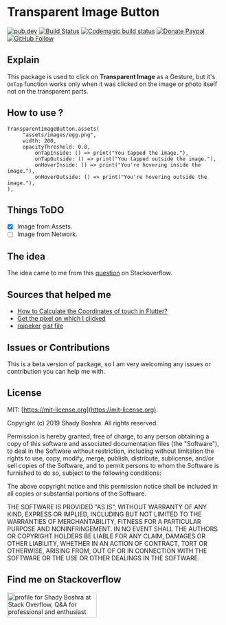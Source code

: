 # Transparent Image Button  

[![pub.dev](https://img.shields.io/pub/v/transparent_image_button.svg)](https://pub.dev/packages/transparent_image_button)  [![Build Status](https://travis-ci.com/ShadyBoshra2012/flutter_transparent_image_button.svg?branch=master)](https://travis-ci.com/ShadyBoshra2012/flutter_transparent_image_button) [![Codemagic build status](https://api.codemagic.io/apps/5d4afeeb36524a00189ef782/5d4afeeb36524a00189ef781/status_badge.svg)](https://codemagic.io/apps/5d4afeeb36524a00189ef782/5d4afeeb36524a00189ef781/latest_build) [![Donate Paypal](https://img.shields.io/badge/Donate-PayPal-green.svg)](https://paypal.me/ShadyBoshra2012) [![GitHub Follow](https://img.shields.io/github/followers/ShadyBoshra2012.svg?style=social&label=Follow)](https://github.com/ShadyBoshra2012)

## Explain  
  
This package is used to click on **Transparent Image** as a Gesture, but it's `OnTap` function works only when it was clicked on the image or photo itself not on the transparent parts.  
  
## How to use ?  
  
```
TransparentImageButton.assets(  
	 "assets/images/egg.png", 
	 width: 200, 
	 opacityThreshold: 0.8,
         onTapInside: () => print("You tapped the image."),
         onTapOutside: () => print("You tapped outside the image."),
         onHoverInside: () => print("You're hovering inside the image."),
         onHoverOutside: () => print("You're hovering outside the image."),
),
```

## Things ToDO

- [x]  Image from Assets.
- [ ]  Image from Network.

## The idea  
  The idea came to me from this [question](https://stackoverflow.com/questions/57374066/button-with-image-with-transparent-background) on Stackoverflow.  
  
## Sources that helped me  
  - [How to Calculate the Coordinates of touch in Flutter?](https://stackoverflow.com/questions/46560982/how-to-calculate-the-coordinates-of-touch-in-flutter)  
- [Get the pixel on which I clicked](https://stackoverflow.com/questions/56478321/get-the-pixel-on-which-i-clicked/56488053#56488053)  
- [roipeker](https://gist.github.com/roipeker) [gist file](https://gist.github.com/roipeker/9315aa25301f5c0362caaebd15876c2f)

## Issues or Contributions

This is a beta version of package, so I am very welcoming any issues or contribution you can help me with.

## License

MIT: [https://mit-license.org](https://mit-license.org). 

Copyright (c) 2019 Shady Boshra. All rights reserved.

Permission is hereby granted, free of charge, to any person obtaining a copy
of this software and associated documentation files (the "Software"), to deal
in the Software without restriction, including without limitation the rights
to use, copy, modify, merge, publish, distribute, sublicense, and/or sell
copies of the Software, and to permit persons to whom the Software is
furnished to do so, subject to the following conditions:

The above copyright notice and this permission notice shall be included in all
copies or substantial portions of the Software.

THE SOFTWARE IS PROVIDED "AS IS", WITHOUT WARRANTY OF ANY KIND, EXPRESS OR
IMPLIED, INCLUDING BUT NOT LIMITED TO THE WARRANTIES OF MERCHANTABILITY,
FITNESS FOR A PARTICULAR PURPOSE AND NONINFRINGEMENT. IN NO EVENT SHALL THE
AUTHORS OR COPYRIGHT HOLDERS BE LIABLE FOR ANY CLAIM, DAMAGES OR OTHER
LIABILITY, WHETHER IN AN ACTION OF CONTRACT, TORT OR OTHERWISE, ARISING FROM,
OUT OF OR IN CONNECTION WITH THE SOFTWARE OR THE USE OR OTHER DEALINGS IN THE
SOFTWARE.

## Find me on Stackoverflow

<a href="https://stackoverflow.com/users/2076880/shady-boshra"><img src="https://stackoverflow.com/users/flair/2076880.png" width="208" height="58" alt="profile for Shady Boshra at Stack Overflow, Q&amp;A for professional and enthusiast programmers" title="profile for Shady Boshra at Stack Overflow, Q&amp;A for professional and enthusiast programmers"></a>
